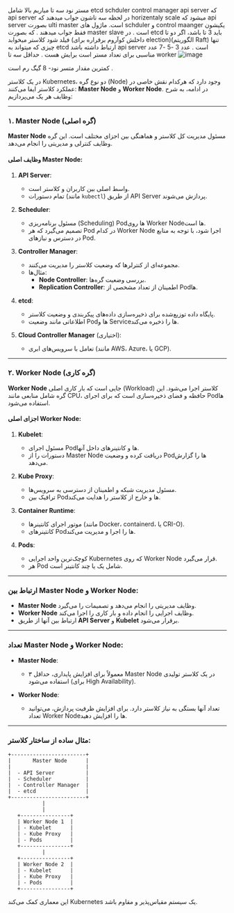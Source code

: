 مستر نود سه تا میاریم بالا
شامل
etcd
schduler
control manager
api server
که api server در لحظه سه تاشون جواب میدهند که horizentaly scale میشود که api server بصورت ulti master است.
ماژول های schduler و control maanger یکیشون فقط جواب میدهند . که بصورت master slave است .
در etcd باید 3 تا باشد، اگر دو تا فیلد شود کلاستر میخوابد (داخلش کوآروم برقراره برای election)(الگوریتم Raft)
تنها چیزی که میتواند به etcd ارتباط داشته باشد api server است .
عدد 3 -5 -7 عدد مناسبی برای تعداد مستر است برایش هست .
حداقل سه تا worker
![image](https://github.com/user-attachments/assets/d85b0a0e-3dc3-48b8-b638-279eb8b2a02d)



کمترین مقدار متسر نود- 8 گیگ رم است .


در یک کلاستر Kubernetes، دو نوع گره (Node) وجود دارد که هرکدام نقش خاصی در عملکرد کلاستر ایفا می‌کنند: **Master Node** و **Worker Node**. در ادامه، به شرح وظایف هر یک می‌پردازیم:

---

### ۱. Master Node (گره اصلی)

**Master Node** مسئول مدیریت کل کلاستر و هماهنگی بین اجزای مختلف است. این گره وظایف کنترلی و مدیریتی را انجام می‌دهد.

#### وظایف اصلی Master Node:
1. **API Server**:
   - واسط اصلی بین کاربران و کلاستر است.
   - تمام دستورات (مانند `kubectl`) از طریق API Server پردازش می‌شوند.

2. **Scheduler**:
   - مسئول برنامه‌ریزی (Scheduling) Podها روی Worker Nodeها است.
   - تصمیم می‌گیرد که هر Pod در کدام Worker Node اجرا شود، با توجه به منابع در دسترس و نیازهای Pod.

3. **Controller Manager**:
   - مجموعه‌ای از کنترلرها که وضعیت کلاستر را مدیریت می‌کنند.
   - مثال‌ها: 
     - **Node Controller**: بررسی وضعیت گره‌ها.
     - **Replication Controller**: اطمینان از تعداد مشخصی از Podها.

4. **etcd**:
   - پایگاه داده توزیع‌شده برای ذخیره‌سازی داده‌های پیکربندی و وضعیت کلاستر.
   - اطلاعاتی مانند وضعیت Podها و Serviceها را ذخیره می‌کند.

5. **Cloud Controller Manager** (اختیاری):
   - تعامل با سرویس‌های ابری (مانند AWS، Azure، یا GCP).

---

### ۲. Worker Node (گره کاری)

**Worker Node** جایی است که بار کاری اصلی (Workload) کلاستر اجرا می‌شود. این گره شامل منابعی مانند CPU، حافظه و فضای ذخیره‌سازی است که برای اجرای Podها استفاده می‌شود.

#### اجزای اصلی Worker Node:
1. **Kubelet**:
   - مسئول اجرای Podها و کانتینرهای داخل آنها.
   - دستورات را از Master Node دریافت کرده و وضعیت Podها را گزارش می‌دهد.

2. **Kube Proxy**:
   - مسئول مدیریت شبکه و اطمینان از دسترسی به سرویس‌ها.
   - ترافیک بین Podها و خارج از کلاستر را هدایت می‌کند.

3. **Container Runtime**:
   - موتور اجرای کانتینرها (مانند Docker، containerd، یا CRI-O).
   - کانتینرهای Podها را اجرا و مدیریت می‌کند.

4. **Pods**:
   - کوچک‌ترین واحد اجرایی Kubernetes که روی Worker Node قرار می‌گیرد.
   - هر Pod شامل یک یا چند کانتینر است.

---

### ارتباط بین Master Node و Worker Node:

- **Master Node** وظایف مدیریتی را انجام می‌دهد و تصمیمات را می‌گیرد.
- **Worker Node** وظایف اجرایی را انجام داده و بار کاری را اجرا می‌کند.
- ارتباط بین آنها از طریق **API Server** و **Kubelet** برقرار می‌شود.

---

### تعداد Master Node و Worker Node:

- **Master Node**:
  - معمولاً برای افزایش پایداری، حداقل ۳ Master Node در یک کلاستر تولیدی استفاده می‌شود (برای High Availability).
  
- **Worker Node**:
  - تعداد آنها بستگی به نیاز کلاستر دارد. برای افزایش ظرفیت پردازش، می‌توانید تعداد Worker Nodeها را افزایش دهید.

---

### مثال ساده از ساختار کلاستر:

```
+------------------------+
|       Master Node      |
|                        |
|  - API Server          |
|  - Scheduler           |
|  - Controller Manager  |
|  - etcd                |
+------------------------+
           |
           |
   +----------------+
   | Worker Node 1  |
   | - Kubelet      |
   | - Kube Proxy   |
   | - Pods         |
   +----------------+
           |
   +----------------+
   | Worker Node 2  |
   | - Kubelet      |
   | - Kube Proxy   |
   | - Pods         |
   +----------------+
```

این معماری کمک می‌کند Kubernetes یک سیستم مقیاس‌پذیر و مقاوم باشد.

